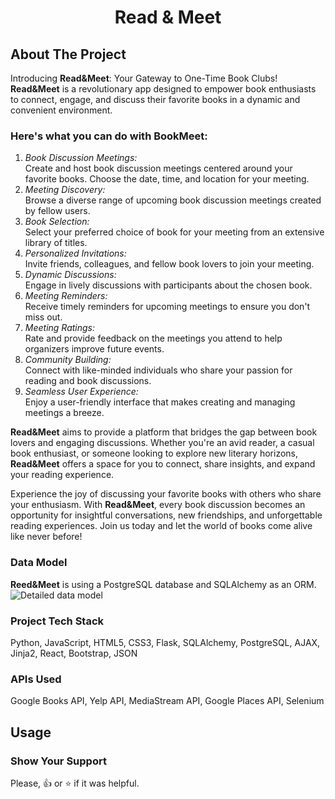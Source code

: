 <h1 align="center">Read & Meet</h1>


## About The Project
Introducing **Read&Meet**: Your Gateway to One-Time Book Clubs! **Read&Meet** is a revolutionary app designed to empower book enthusiasts to connect, engage, and discuss their favorite books in a dynamic and convenient environment. 

### Here's what you can do with BookMeet:
1. _Book Discussion Meetings:_<br>
    Create and host book discussion meetings centered around your favorite books.
Choose the date, time, and location for your meeting.
2. _Meeting Discovery:_<br>
    Browse a diverse range of upcoming book discussion meetings created by fellow users.
3. _Book Selection:_<br>
    Select your preferred choice of book for your meeting from an extensive library of titles.
4. _Personalized Invitations:_<br>
    Invite friends, colleagues, and fellow book lovers to join your meeting.
5. _Dynamic Discussions:_<br>
    Engage in lively discussions with participants about the chosen book.
6. _Meeting Reminders:_<br>
        Receive timely reminders for upcoming meetings to ensure you don't miss out.
7. _Meeting Ratings:_<br>
Rate and provide feedback on the meetings you attend to help organizers improve future events.
8. _Community Building:_<br>
    Connect with like-minded individuals who share your passion for reading and book discussions.
9. _Seamless User Experience:_<br>
    Enjoy a user-friendly interface that makes creating and managing meetings a breeze.

**Read&Meet** aims to provide a platform that bridges the gap between book lovers and engaging discussions. Whether you're an avid reader, a casual book enthusiast, or someone looking to explore new literary horizons, **Read&Meet** offers a space for you to connect, share insights, and expand your reading experience.

Experience the joy of discussing your favorite books with others who share your enthusiasm. With **Read&Meet**, every book discussion becomes an opportunity for insightful conversations, new friendships, and unforgettable reading experiences. Join us today and let the world of books come alive like never before!

### Data Model
**Reed&Meet** is using a PostgreSQL database and SQLAlchemy as an ORM.
![ Detailed data model](url_to_image)

### Project Tech Stack
Python, JavaScript, HTML5, CSS3, Flask, SQLAlchemy,  PostgreSQL, AJAX, Jinja2, React, Bootstrap, JSON

### APIs Used
Google Books API, Yelp API, MediaStream API, Google Places API, Selenium

## Usage

### Show Your Support
Please, :+1: or :star: if it was helpful.
